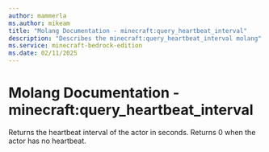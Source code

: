 ```yaml
---
author: mammerla
ms.author: mikeam
title: "Molang Documentation - minecraft:query_heartbeat_interval"
description: "Describes the minecraft:query_heartbeat_interval molang"
ms.service: minecraft-bedrock-edition
ms.date: 02/11/2025 
---
```


# Molang Documentation - minecraft:query_heartbeat_interval

Returns the heartbeat interval of the actor in seconds. Returns 0 when the actor has no heartbeat.
